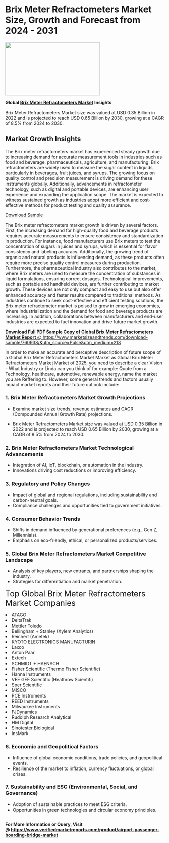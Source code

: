 <H1>Brix Meter Refractometers Market Size, Growth and Forecast from 2024 - 2031</H1><img class="aligncenter size-medium wp-image-584254" src="https://thirdeyenews.in/wp-content/uploads/2024/09/Global-Market-Research-300x168.jpeg" alt="" width="300" height="168" /><p><strong>Global&nbsp;<a href="https://www.marketsizeandtrends.com/download-sample/760938/&amp;utm_source=Pulse&amp;utm_medium=218">Brix Meter Refractometers Market</a> Insights</strong></p><p>Brix Meter Refractometers Market size was valued at USD 0.35 Billion in 2022 and is projected to reach USD 0.65 Billion by 2030, growing at a CAGR of 8.5% from 2024 to 2030.</p><p><h2>Market Growth Insights</h2> <p>The Brix meter refractometers market has experienced steady growth due to increasing demand for accurate measurement tools in industries such as food and beverage, pharmaceuticals, agriculture, and manufacturing. Brix refractometers are widely used to measure the sugar content in liquids, particularly in beverages, fruit juices, and syrups. The growing focus on quality control and precision measurement is driving demand for these instruments globally. Additionally, advancements in refractometer technology, such as digital and portable devices, are enhancing user experience and expanding the application scope. The market is expected to witness sustained growth as industries adopt more efficient and cost-effective methods for product testing and quality assurance.</p> <p><a href="#">Download Sample</a></p> <p>The Brix meter refractometers market growth is driven by several factors. First, the increasing demand for high-quality food and beverage products requires accurate measurements to ensure consistency and standardization in production. For instance, food manufacturers use Brix meters to test the concentration of sugars in juices and syrups, which is essential for flavor consistency and labeling accuracy. Additionally, the growing trend of organic and natural products is influencing demand, as these products often require more precise quality control measures during production. Furthermore, the pharmaceutical industry also contributes to the market, where Brix meters are used to measure the concentration of substances in liquid formulations, ensuring correct dosages. Technological improvements, such as portable and handheld devices, are further contributing to market growth. These devices are not only compact and easy to use but also offer enhanced accuracy and faster results compared to traditional methods. As industries continue to seek cost-effective and efficient testing solutions, the Brix meter refractometer market is poised to grow in emerging economies, where industrialization and the demand for food and beverage products are increasing. In addition, collaborations between manufacturers and end-user industries are expected to fuel innovation and drive future market growth.</p> <p><a href="#"></p><p><span class=""><strong>Download Full PDF Sample Copy of Global Brix Meter Refractometers Market Report</strong> @ <a href="https://www.marketsizeandtrends.com/download-sample/760938/&amp;utm_source=Pulse&amp;utm_medium=218" target="_blank">https://www.marketsizeandtrends.com/download-sample/760938/&amp;utm_source=Pulse&amp;utm_medium=218</a></span></p><p>In order to make an accurate and perceptive description of future scope of a Global&nbsp;Brix Meter Refractometers Market Market as Global&nbsp;Brix Meter Refractometers Market Market of 2025, you need to describe a clear Vision &ndash; What Industry or Linda can you think of for example: Quote from a Technology, healthcare, automotive, renewable energy, name the market you are Reffering to. However, some general trends and factors usually impact market reports and their future outlook include:</p><h3>1.&nbsp;<strong>Brix Meter Refractometers Market Growth Projections</strong></h3><ul><li>Examine market size trends, revenue estimates and CAGR (Compounded Annual Growth Rate) projections.</li><li><p>Brix Meter Refractometers Market size was valued at USD 0.35 Billion in 2022 and is projected to reach USD 0.65 Billion by 2030, growing at a CAGR of 8.5% from 2024 to 2030.</p></li></ul><h3>2.&nbsp;<strong>Brix Meter Refractometers Market Technological Advancements</strong></h3><ul><li>Integration of AI, IoT, blockchain, or automation in the industry.</li><li>Innovations driving cost reductions or improving efficiency.</li></ul><h3>3.&nbsp;<strong>Regulatory and Policy Changes</strong></h3><ul><li>Impact of global and regional regulations, including sustainability and carbon-neutral goals.</li><li>Compliance challenges and opportunities tied to government initiatives.</li></ul><h3>4.&nbsp;<strong>Consumer Behavior Trends</strong></h3><ul><li>Shifts in demand influenced by generational preferences (e.g., Gen Z, Millennials).</li><li>Emphasis on eco-friendly, ethical, or personalized products/services.</li></ul><h3>5.&nbsp;<strong>Global Brix Meter Refractometers Market Competitive Landscape</strong></h3><ul><li>Analysis of key players, new entrants, and partnerships shaping the industry.</li><li>Strategies for differentiation and market penetration.</li></ul><p data-pm-slice="1 1 []"><span style="color: inherit; font-family: inherit; font-size: 25px;">Top Global Brix Meter Refractometers Market Companies</span></p><div class="" data-test-id=""><p><li>ATAGO</li><li> DeltaTrak</li><li> Mettler Toledo</li><li> Bellingham + Stanley (Xylem Analytics)</li><li> Reichert (Ametek)</li><li> KYOTO ELECTRONICS MANUFACTURIN</li><li> Laxco</li><li> Anton Paar</li><li> Extech</li><li> SCHMIDT + HAENSCH</li><li> Fisher Scientific (Thermo Fisher Scientific)</li><li> Hanna Instruments</li><li> VEE GEE Scientific (Heathrow Scientifi)</li><li> Sper Scientific</li><li> MISCO</li><li> PCE Instruments</li><li> REED Instruments</li><li> Milwaukee Instruments</li><li> FJDynamics</li><li> Rudolph Research Analytical</li><li> HM Digital</li><li> Sinotester Biological</li><li> InsMark</li></p></div><h3>6.&nbsp;<strong>Economic and Geopolitical Factors</strong></h3><ul><li>Influence of global economic conditions, trade policies, and geopolitical events.</li><li>Resilience of the market to inflation, currency fluctuations, or global crises.</li></ul><h3>7.&nbsp;<strong>Sustainability and ESG (Environmental, Social, and Governance)</strong></h3><ul><li>Adoption of sustainable practices to meet ESG criteria.</li><li>Opportunities in green technologies and circular economy principles.</li></ul><h2><strong style="font-size: 14px;">For More Information or Query, Visit @&nbsp;</strong><a style="background-color: #ffffff; font-size: 14px;" href="https://www.marketsizeandtrends.com/report/brix-meter-refractometers-market/" target="_blank">https://www.verifiedmarketreports.com/product/airport-passenger-boarding-bridge-market</a></h2>
